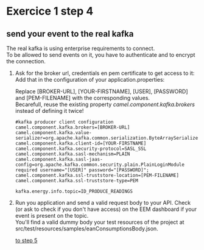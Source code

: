 # Exercice 1 step 4

## send your event to the real kafka

The real kafka is using enterprise requirements to connect.  
To be allowed to send events on it, you have to authenticate and to encrypt the connection.

1. Ask for the broker url, credentials en pem certificate to get access to it:  
   Add that in the configuration of your application.properties:  
     
	 Replace [BROKER-URL], [YOUR-FIRSTNAME], [USER], [PASSWORD] and [PEM-FILENAME] with the corresponding values.  
	 Becarefull, reuse the existing property _camel.component.kafka.brokers_ instead of defining it twice!  
     
	 ```
     #kafka producer client configuration
     camel.component.kafka.brokers=[BROKER-URL]
     camel.component.kafka.value-serializer=org.apache.kafka.common.serialization.ByteArraySerializer
     camel.component.kafka.client-id=[YOUR-FIRSTNAME]
     camel.component.kafka.security-protocol=SASL_SSL
     camel.component.kafka.sasl-mechanism=PLAIN
     camel.component.kafka.sasl-jaas-config=org.apache.kafka.common.security.plain.PlainLoginModule required username="[USER]" password="[PASSWORD]";
     camel.component.kafka.ssl-truststore-location=[PEM-FILENAME]
     camel.component.kafka.ssl-truststore-type=PEM
     
     kafka.energy.info.topic=ID_PRODUCE_READINGS
     ```
2. Run you application and send a valid request body to your API. Check (or ask to check if you don't have access) on the EEM dashboard if your event is present on the topic.  
   You'll find a valid dummy body your test resources of the project at src/test/resources/samples/eanConsumptionsBody.json.  
   
    [to step 5](exercice-1-step-5.md) 